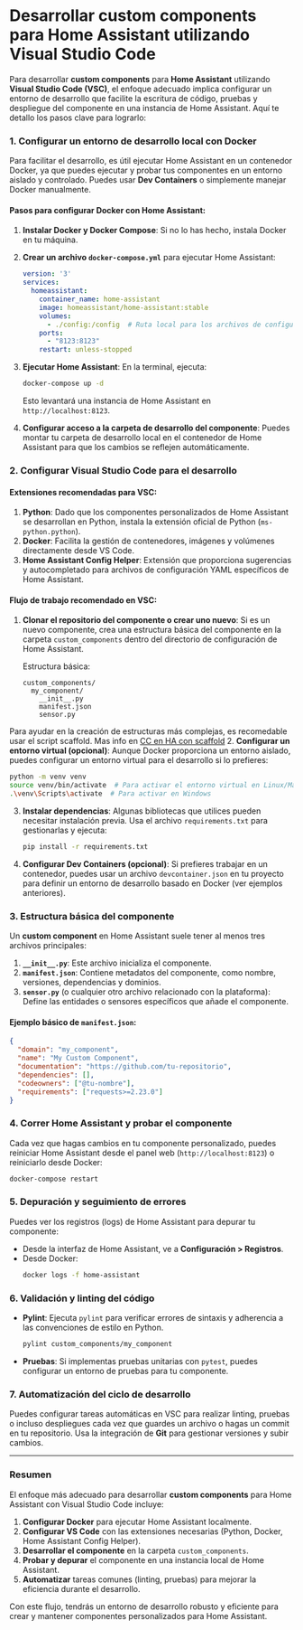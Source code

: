 # Desarrollar custom components para Home Assistant utilizando Visual Studio Code

Para desarrollar **custom components** para **Home Assistant** utilizando **Visual Studio Code (VSC)**, el enfoque adecuado implica configurar un entorno de desarrollo que facilite la escritura de código, pruebas y despliegue del componente en una instancia de Home Assistant. Aquí te detallo los pasos clave para lograrlo:

### 1. **Configurar un entorno de desarrollo local con Docker**

Para facilitar el desarrollo, es útil ejecutar Home Assistant en un contenedor Docker, ya que puedes ejecutar y probar tus componentes en un entorno aislado y controlado. Puedes usar **Dev Containers** o simplemente manejar Docker manualmente.

#### Pasos para configurar Docker con Home Assistant:

1. **Instalar Docker y Docker Compose**: Si no lo has hecho, instala Docker en tu máquina.
2. **Crear un archivo `docker-compose.yml`** para ejecutar Home Assistant:
   ```yaml
   version: '3'
   services:
     homeassistant:
       container_name: home-assistant
       image: homeassistant/home-assistant:stable
       volumes:
         - ./config:/config  # Ruta local para los archivos de configuración
       ports:
         - "8123:8123"
       restart: unless-stopped
   ```
3. **Ejecutar Home Assistant**: En la terminal, ejecuta:
   ```bash
   docker-compose up -d
   ```
   Esto levantará una instancia de Home Assistant en `http://localhost:8123`.

4. **Configurar acceso a la carpeta de desarrollo del componente**: Puedes montar tu carpeta de desarrollo local en el contenedor de Home Assistant para que los cambios se reflejen automáticamente.

### 2. **Configurar Visual Studio Code para el desarrollo**

#### Extensiones recomendadas para VSC:

1. **Python**: Dado que los componentes personalizados de Home Assistant se desarrollan en Python, instala la extensión oficial de Python (`ms-python.python`).
2. **Docker**: Facilita la gestión de contenedores, imágenes y volúmenes directamente desde VS Code.
3. **Home Assistant Config Helper**: Extensión que proporciona sugerencias y autocompletado para archivos de configuración YAML específicos de Home Assistant.

#### Flujo de trabajo recomendado en VSC:

1. **Clonar el repositorio del componente o crear uno nuevo**: Si es un nuevo componente, crea una estructura básica del componente en la carpeta `custom_components` dentro del directorio de configuración de Home Assistant.

   Estructura básica:
   ```
   custom_components/
     my_component/
       __init__.py
       manifest.json
       sensor.py
   ```
Para ayudar en la creación de estructuras más complejas, es recomedable usar el script scaffold. Mas info en [CC en HA con scaffold](./ha_custom_components_scaffold.md)
2. **Configurar un entorno virtual (opcional)**: Aunque Docker proporciona un entorno aislado, puedes configurar un entorno virtual para el desarrollo si lo prefieres:
   ```bash
   python -m venv venv
   source venv/bin/activate  # Para activar el entorno virtual en Linux/Mac
   .\venv\Scripts\activate  # Para activar en Windows
   ```

3. **Instalar dependencias**: Algunas bibliotecas que utilices pueden necesitar instalación previa. Usa el archivo `requirements.txt` para gestionarlas y ejecuta:
   ```bash
   pip install -r requirements.txt
   ```

4. **Configurar Dev Containers (opcional)**: Si prefieres trabajar en un contenedor, puedes usar un archivo `devcontainer.json` en tu proyecto para definir un entorno de desarrollo basado en Docker (ver ejemplos anteriores).

### 3. **Estructura básica del componente**

Un **custom component** en Home Assistant suele tener al menos tres archivos principales:

1. **`__init__.py`**: Este archivo inicializa el componente.
2. **`manifest.json`**: Contiene metadatos del componente, como nombre, versiones, dependencias y dominios.
3. **`sensor.py`** (o cualquier otro archivo relacionado con la plataforma): Define las entidades o sensores específicos que añade el componente.

#### Ejemplo básico de `manifest.json`:

```json
{
  "domain": "my_component",
  "name": "My Custom Component",
  "documentation": "https://github.com/tu-repositorio",
  "dependencies": [],
  "codeowners": ["@tu-nombre"],
  "requirements": ["requests>=2.23.0"]
}
```

### 4. **Correr Home Assistant y probar el componente**

Cada vez que hagas cambios en tu componente personalizado, puedes reiniciar Home Assistant desde el panel web (`http://localhost:8123`) o reiniciarlo desde Docker:

```bash
docker-compose restart
```

### 5. **Depuración y seguimiento de errores**

Puedes ver los registros (logs) de Home Assistant para depurar tu componente:

- Desde la interfaz de Home Assistant, ve a **Configuración > Registros**.
- Desde Docker:
  ```bash
  docker logs -f home-assistant
  ```

### 6. **Validación y linting del código**

- **Pylint**: Ejecuta `pylint` para verificar errores de sintaxis y adherencia a las convenciones de estilo en Python.
  ```bash
  pylint custom_components/my_component
  ```

- **Pruebas**: Si implementas pruebas unitarias con `pytest`, puedes configurar un entorno de pruebas para tu componente.

### 7. **Automatización del ciclo de desarrollo**

Puedes configurar tareas automáticas en VSC para realizar linting, pruebas o incluso despliegues cada vez que guardes un archivo o hagas un commit en tu repositorio. Usa la integración de **Git** para gestionar versiones y subir cambios.

---

### Resumen

El enfoque más adecuado para desarrollar **custom components** para Home Assistant con Visual Studio Code incluye:

1. **Configurar Docker** para ejecutar Home Assistant localmente.
2. **Configurar VS Code** con las extensiones necesarias (Python, Docker, Home Assistant Config Helper).
3. **Desarrollar el componente** en la carpeta `custom_components`.
4. **Probar y depurar** el componente en una instancia local de Home Assistant.
5. **Automatizar** tareas comunes (linting, pruebas) para mejorar la eficiencia durante el desarrollo.

Con este flujo, tendrás un entorno de desarrollo robusto y eficiente para crear y mantener componentes personalizados para Home Assistant.
